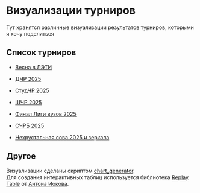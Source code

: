 # Визуализации турниров

Тут хранятся различные визуализации результатов турниров, которыми я хочу поделиться

## Список турниров

- [Весна в ЛЭТИ](https://a-berez.github.io/charts/vvl25)

- [ДЧР 2025](https://a-berez.github.io/charts/dchr25)

- [СтудЧР 2025](https://a-berez.github.io/charts/studchr25)

- [ШЧР 2025](https://a-berez.github.io/charts/shchr25)

- [Финал Лиги вузов 2025](https://a-berez.github.io/charts/lv25)

- [СЧРБ 2025](https://a-berez.github.io/charts/schrb25)

- [Нехрустальная сова 2025 и зеркала](https://a-berez.github.io/charts/nesova25)

## Другое

Визуализации сделаны скриптом [chart_generator](https://github.com/a-berez/games_features/tree/main/chart_generator).  
Для создания интерактивных таблиц используется библиотека [Replay Table](https://github.com/antoniokov/replay-table) от [Антона Иокова](https://github.com/antoniokov/).